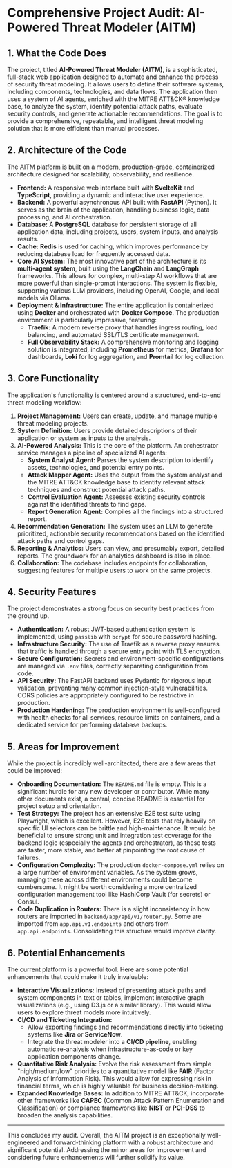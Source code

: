 # Comprehensive Project Audit: AI-Powered Threat Modeler (AITM)

## 1. What the Code Does

The project, titled **AI-Powered Threat Modeler (AITM)**, is a sophisticated, full-stack web application designed to automate and enhance the process of security threat modeling. It allows users to define their software systems, including components, technologies, and data flows. The application then uses a system of AI agents, enriched with the MITRE ATT&CK® knowledge base, to analyze the system, identify potential attack paths, evaluate security controls, and generate actionable recommendations. The goal is to provide a comprehensive, repeatable, and intelligent threat modeling solution that is more efficient than manual processes.

## 2. Architecture of the Code

The AITM platform is built on a modern, production-grade, containerized architecture designed for scalability, observability, and resilience.

*   **Frontend:** A responsive web interface built with **SvelteKit** and **TypeScript**, providing a dynamic and interactive user experience.
*   **Backend:** A powerful asynchronous API built with **FastAPI** (Python). It serves as the brain of the application, handling business logic, data processing, and AI orchestration.
*   **Database:** A **PostgreSQL** database for persistent storage of all application data, including projects, users, system inputs, and analysis results.
*   **Cache:** **Redis** is used for caching, which improves performance by reducing database load for frequently accessed data.
*   **Core AI System:** The most innovative part of the architecture is its **multi-agent system**, built using the **LangChain** and **LangGraph** frameworks. This allows for complex, multi-step AI workflows that are more powerful than single-prompt interactions. The system is flexible, supporting various LLM providers, including OpenAI, Google, and local models via Ollama.
*   **Deployment & Infrastructure:** The entire application is containerized using **Docker** and orchestrated with **Docker Compose**. The production environment is particularly impressive, featuring:
    *   **Traefik:** A modern reverse proxy that handles ingress routing, load balancing, and automated SSL/TLS certificate management.
    *   **Full Observability Stack:** A comprehensive monitoring and logging solution is integrated, including **Prometheus** for metrics, **Grafana** for dashboards, **Loki** for log aggregation, and **Promtail** for log collection.

## 3. Core Functionality

The application's functionality is centered around a structured, end-to-end threat modeling workflow:

1.  **Project Management:** Users can create, update, and manage multiple threat modeling projects.
2.  **System Definition:** Users provide detailed descriptions of their application or system as inputs to the analysis.
3.  **AI-Powered Analysis:** This is the core of the platform. An orchestrator service manages a pipeline of specialized AI agents:
    *   **System Analyst Agent:** Parses the system description to identify assets, technologies, and potential entry points.
    *   **Attack Mapper Agent:** Uses the output from the system analyst and the MITRE ATT&CK knowledge base to identify relevant attack techniques and construct potential attack paths.
    *   **Control Evaluation Agent:** Assesses existing security controls against the identified threats to find gaps.
    *   **Report Generation Agent:** Compiles all the findings into a structured report.
4.  **Recommendation Generation:** The system uses an LLM to generate prioritized, actionable security recommendations based on the identified attack paths and control gaps.
5.  **Reporting & Analytics:** Users can view, and presumably export, detailed reports. The groundwork for an analytics dashboard is also in place.
6.  **Collaboration:** The codebase includes endpoints for collaboration, suggesting features for multiple users to work on the same projects.

## 4. Security Features

The project demonstrates a strong focus on security best practices from the ground up.

*   **Authentication:** A robust JWT-based authentication system is implemented, using `passlib` with `bcrypt` for secure password hashing.
*   **Infrastructure Security:** The use of Traefik as a reverse proxy ensures that traffic is handled through a secure entry point with TLS encryption.
*   **Secure Configuration:** Secrets and environment-specific configurations are managed via `.env` files, correctly separating configuration from code.
*   **API Security:** The FastAPI backend uses Pydantic for rigorous input validation, preventing many common injection-style vulnerabilities. CORS policies are appropriately configured to be restrictive in production.
*   **Production Hardening:** The production environment is well-configured with health checks for all services, resource limits on containers, and a dedicated service for performing database backups.

## 5. Areas for Improvement

While the project is incredibly well-architected, there are a few areas that could be improved:

*   **Onboarding Documentation:** The `README.md` file is empty. This is a significant hurdle for any new developer or contributor. While many other documents exist, a central, concise README is essential for project setup and orientation.
*   **Test Strategy:** The project has an extensive E2E test suite using Playwright, which is excellent. However, E2E tests that rely heavily on specific UI selectors can be brittle and high-maintenance. It would be beneficial to ensure strong unit and integration test coverage for the backend logic (especially the agents and orchestrator), as these tests are faster, more stable, and better at pinpointing the root cause of failures.
*   **Configuration Complexity:** The production `docker-compose.yml` relies on a large number of environment variables. As the system grows, managing these across different environments could become cumbersome. It might be worth considering a more centralized configuration management tool like HashiCorp Vault (for secrets) or Consul.
*   **Code Duplication in Routers:** There is a slight inconsistency in how routers are imported in `backend/app/api/v1/router.py`. Some are imported from `app.api.v1.endpoints` and others from `app.api.endpoints`. Consolidating this structure would improve clarity.

## 6. Potential Enhancements

The current platform is a powerful tool. Here are some potential enhancements that could make it truly invaluable:

*   **Interactive Visualizations:** Instead of presenting attack paths and system components in text or tables, implement interactive graph visualizations (e.g., using D3.js or a similar library). This would allow users to explore threat models more intuitively.
*   **CI/CD and Ticketing Integration:**
    *   Allow exporting findings and recommendations directly into ticketing systems like **Jira** or **ServiceNow**.
    *   Integrate the threat modeler into a **CI/CD pipeline**, enabling automatic re-analysis when infrastructure-as-code or key application components change.
*   **Quantitative Risk Analysis:** Evolve the risk assessment from simple "high/medium/low" priorities to a quantitative model like **FAIR** (Factor Analysis of Information Risk). This would allow for expressing risk in financial terms, which is highly valuable for business decision-making.
*   **Expanded Knowledge Bases:** In addition to MITRE ATT&CK, incorporate other frameworks like **CAPEC** (Common Attack Pattern Enumeration and Classification) or compliance frameworks like **NIST** or **PCI-DSS** to broaden the analysis capabilities.

***

This concludes my audit. Overall, the AITM project is an exceptionally well-engineered and forward-thinking platform with a robust architecture and significant potential. Addressing the minor areas for improvement and considering future enhancements will further solidify its value.

